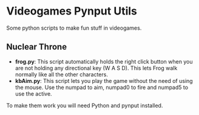 # Videogames Pynput Utils
Some python scripts to make fun stuff in videogames.

## Nuclear Throne
- <b>frog.py</b>:
This script automatically holds the right click button when you are not holding any directional key (W A S D). This lets Frog walk normally like all the other characters.
- <b>kbAim.py</b>:
This script lets you play the game without the need of using the mouse. Use the numpad to aim, numpad0 to fire and numpad5 to use the active.

To make them work you will need Python and pynput installed.
